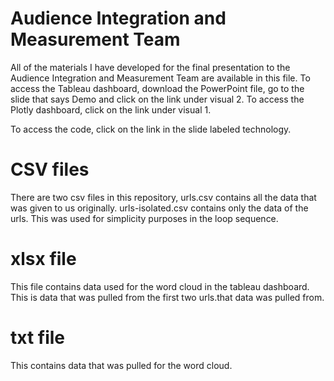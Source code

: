 # Audience Integration and Measurement Team

All of the materials I have developed for the final presentation to the Audience Integration and Measurement Team are available in this file.
To access the Tableau dashboard, download the PowerPoint file, go to the slide that says Demo and click on the link under visual 2.
To access the Plotly dashboard, click on the link under visual 1.

To access the code, click on the link in the slide labeled technology.

# CSV files

There are two csv files in this repository, urls.csv contains all the data that was given to us originally.
urls-isolated.csv contains only the data of the urls. This was used for simplicity purposes in the loop sequence.

# xlsx file

This file contains data used for the word cloud in the tableau dashboard. This is data that was pulled from the first two urls.that data
was pulled from.

# txt file
This contains data that was pulled for the word cloud.
